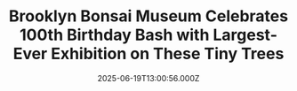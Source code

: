 ---
title: "Brooklyn Bonsai Museum Celebrates 100th Birthday Bash with Largest-Ever Exhibition on These Tiny Trees"
date: 2025-06-19T13:00:56.000Z
category: Human Kindness
externalLink: "https://www.goodnewsnetwork.org/brooklyn-bonsai-museum-celebrates-100th-birthday-bash-with-largest-ever-exhibition-on-these-mini-trees/"
image: ""
excerpt: "Reprinted with permission from World at Large. One of America’s largest bonsai tree collections recently celebrated its centennial with the largest exhibition on these miniature trees ever held. The collection includes some wonders of the artform: a Rocky Mountain juniper bonsai 500 years of age, a Sargent juniper from Japan thought to be over 800 […] The post Brooklyn Bonsai…"
---